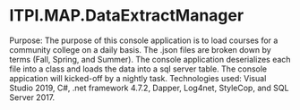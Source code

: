 # ITPI.MAP.DataExtractManager
Purpose:  The purpose of this console application is to load courses for a community college on a daily basis. The .json files are broken
down by terms (Fall, Spring, and Summer).  The console application deserializes each file into a class and loads the data into a sql server
table.  The console appication will kicked-off by a nightly task.
Technologies used:  Visual Studio 2019, C#, .net framework 4.7.2, Dapper, Log4net, StyleCop, and SQL Server 2017.
